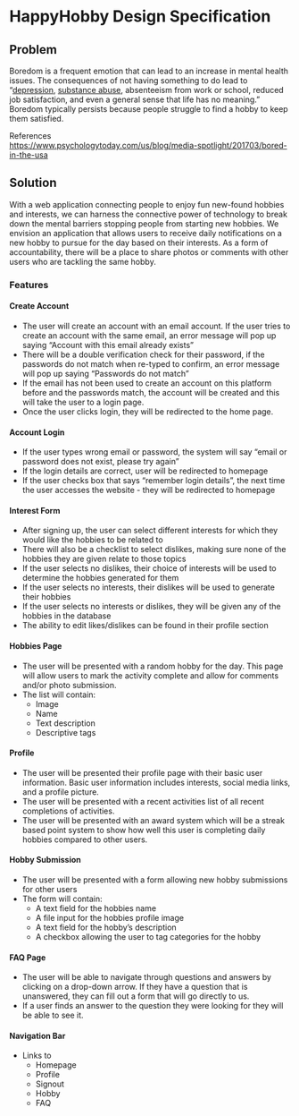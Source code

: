 # HappyHobby Design Specification

## Problem
Boredom is a frequent emotion that can lead to an increase in mental health issues. The consequences of not having something to do lead to “[depression](https://www.psychologytoday.com/us/basics/depression), [substance abuse](https://www.psychologytoday.com/us/basics/addiction), absenteeism from work or school, reduced job satisfaction, and even a general sense that life has no meaning.” Boredom typically persists because people struggle to find a hobby to keep them satisfied. 

References  
https://www.psychologytoday.com/us/blog/media-spotlight/201703/bored-in-the-usa

## Solution
With a web application connecting people to enjoy fun new-found hobbies and interests, we can harness the connective power of technology to break down the mental barriers stopping people from starting new hobbies. We envision an application that allows users to receive daily notifications on a new hobby to pursue for the day based on their interests. As a form of accountability, there will be a place to share photos or comments with other users who are tackling the same hobby.

### Features

#### Create Account
- The user will create an account with an email account. If the user tries to create an account with the same email, an error message will pop up saying “Account with this email already exists”
- There will be a double verification check for their password, if the passwords do not match when re-typed to confirm, an error message will pop up saying “Passwords do not match”
- If the email has not been used to create an account on this platform before and the passwords match, the account will be created and this will take the user to a login page. 
- Once the user clicks login, they will be redirected to the home page.
#### Account Login
- If the user types wrong email or password, the system will say “email or password does not exist, please try again”
- If the login details are correct, user will be redirected to homepage
- If the user checks box that says “remember login details”, the next time the user accesses the website - they will be redirected to homepage
#### Interest Form
- After signing up, the user can select different interests for which they would like the hobbies to be related to
- There will also be a checklist to select dislikes, making sure none of the hobbies they are given relate to those topics
- If the user selects no dislikes, their choice of interests will be used to determine the hobbies generated for them
- If the user selects no interests, their dislikes will be used to generate their hobbies
- If the user selects no interests or dislikes, they will be given any of the hobbies in the database
- The ability to edit likes/dislikes can be found in their profile section
#### Hobbies Page
- The user will be presented with a random hobby for the day. This page will allow users to mark the activity complete and allow for comments and/or photo submission.
- The list will contain:
  - Image
  - Name
  - Text description
  - Descriptive tags
#### Profile
- The user will be presented their profile page with their basic user information. Basic user information includes interests, social media links, and a profile picture.
- The user will be presented with a recent activities list of all recent completions of activities. 
- The user will be presented with an award system which will be a streak based point system to show how well this user is completing daily hobbies compared to other users.
#### Hobby Submission
- The user will be presented with a form allowing new hobby submissions for other users
- The form will contain:
  - A text field for the hobbies name
  - A file input for the hobbies profile image
  - A text field for the hobby’s description
  - A checkbox allowing the user to tag categories for the hobby
#### FAQ Page
- The user will be able to navigate through questions and answers by clicking on a drop-down arrow. If they have a question that is unanswered, they can fill out a form that will go directly to us. 
- If a user finds an answer to the question they were looking for they will be able to see it. 
#### Navigation Bar
- Links to
  - Homepage
  - Profile
  - Signout
  - Hobby
  - FAQ

